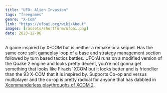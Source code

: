 ```yaml
---
title: "UFO: Alien Invasion"
tags: "freegames"
genre: "X-Com"
link: "https://ufoai.org/wiki/About"
images: [/assets/shortform/ufoai.png] 
date: 2023-12-06
---
```


A game inspired by X-COM but is neither a remake or a sequel. Has the same core split gameplay loop of a base and strategy management section followed by turn based tactics battles. UFO:AI runs on a modified version of the Quake 2 engine and looks pretty decent, you’re not gonna get something that looks like Firaxis’ XCOM but it looks better and is friendlier than the 93 X-COM that it is inspired by. Supports Co-op and versus multiplayer and the co-op is pretty radical for anyone that has dabbled in [Xcommanderless playthroughs of XCOM 2](https://www.youtube.com/watch?v=y5zZwCxZk-g).